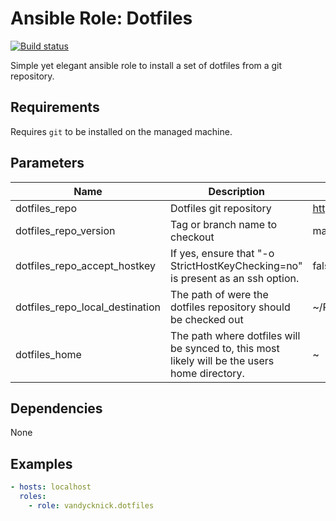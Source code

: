 # Ansible Role: Dotfiles

[![Build status][ci-badge]][ci-url]

Simple yet elegant ansible role to install a set of dotfiles from a git repository.

## Requirements

Requires `git` to be installed on the managed machine.

## Parameters

| Name                            | Description                                                                                   | Default                                     | Required |
| ------------------------------- | --------------------------------------------------------------------------------------------- | ------------------------------------------- | -------- |
| dotfiles_repo                   | Dotfiles git repository                                                                       | https://github.com/vandycknick/dotfiles.git | no       |
| dotfiles_repo_version           | Tag or branch name to checkout                                                                | main                                        | no       |
| dotfiles_repo_accept_hostkey    | If yes, ensure that "-o StrictHostKeyChecking=no" is present as an ssh option.                | false                                       | no       |
| dotfiles_repo_local_destination | The path of were the dotfiles repository should be checked out                                | ~/Projects/dotfiles                         | no       |
| dotfiles_home                   | The path where dotfiles will be synced to, this most likely will be the users home directory. | ~                                           | no       |

## Dependencies

None

## Examples

```yaml
- hosts: localhost
  roles:
    - role: vandycknick.dotfiles
```

[ci-url]: https://github.com/vandycknick/ansible-role-dotfiles
[ci-badge]: https://github.com/vandycknick/ansible-role-dotfiles/workflows/CI/badge.svg
